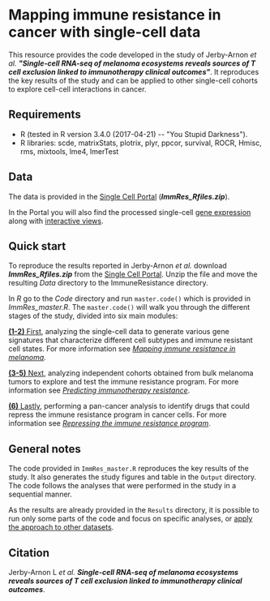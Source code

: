 # **Mapping immune resistance in cancer with single-cell data**

This resource provides the code developed in the study of Jerby-Arnon _et al._ **_"Single-cell RNA-seq of melanoma ecosystems reveals sources of T cell exclusion linked to immunotherapy clinical outcomes"_**. It reproduces the key results of the study and can be applied to other single-cell cohorts to explore cell-cell interactions in cancer.

## **Requirements**

* R (tested in R version 3.4.0 (2017-04-21) -- "You Stupid Darkness").
* R libraries: scde, matrixStats, plotrix, plyr, ppcor, survival, ROCR, Hmisc, rms, mixtools, lme4, lmerTest

## **Data**

The data is provided in the [Single Cell Portal](https://portals.broadinstitute.org/single_cell/study/melanoma-immunotherapy-resistance#study-download) (_**ImmRes_Rfiles.zip**_).

In the Portal you will also find the processed single-cell [gene expression](https://portals.broadinstitute.org/single_cell/study/melanoma-immunotherapy-resistance#study-download) along with [interactive views](https://portals.broadinstitute.org/single_cell/study/melanoma-immunotherapy-resistance#study-visualize).

## **Quick start**

To reproduce the results reported in Jerby-Arnon _et al._ download _**ImmRes_Rfiles.zip**_ from the [Single Cell Portal](https://portals.broadinstitute.org/single_cell/study/melanoma-immunotherapy-resistance#study-download). Unzip the file and move the resulting _Data_ directory to the ImmuneResistance directory. 

In _R_ go to the _Code_ directory and run ```master.code()``` which is provided in _ImmRes_master.R_. The ```master.code()``` will walk you through the different stages of the study, divided into six main modules:

[**(1-2)** First](https://github.com/livnatje/ImmuneResistance/wiki/1.-Mapping-immune-resistance-in-melanoma), analyzing the single-cell data to generate various gene signatures that characterize different cell subtypes and immune resistant cell states. For more information see [_Mapping immune resistance in melanoma_](https://github.com/livnatje/ImmuneResistance/wiki/1.-Mapping-immune-resistance-in-melanoma).

[**(3-5)** Next](https://github.com/livnatje/ImmuneResistance/wiki/2.-Predicting-immunotherapy-resistance), analyzing independent cohorts obtained from bulk melanoma tumors to explore and test the immune resistance program. For more information see [_Predicting immunotherapy resistance_](https://github.com/livnatje/ImmuneResistance/wiki/2.-Predicting-immunotherapy-resistance).

[**(6)** Lastly](https://github.com/livnatje/ImmuneResistance/wiki/3.-Repressing-the-immune-resistance-program), performing a pan-cancer analysis to identify drugs that could repress the immune resistance program in cancer cells. For more information see [_Repressing the immune resistance program_](https://github.com/livnatje/ImmuneResistance/wiki/3.-Repressing-the-immune-resistance-program).

## General notes

The code provided in ```ImmRes_master.R``` reproduces the key results of the study. It also generates the study figures and table in the ```Output``` directory. The code follows the analyses that were performed in the study in a sequential manner. 

As the results are already provided in the ```Results``` directory, it is possible to run only some parts of the code and focus on specific analyses, or [apply the approach to other datasets](https://github.com/livnatje/ImmuneResistance/wiki/Applying-the-approach-to-other-datasets).

## Citation

Jerby-Arnon L _et al._ _**Single-cell RNA-seq of melanoma ecosystems reveals sources of T cell exclusion linked to immunotherapy clinical outcomes**_.

